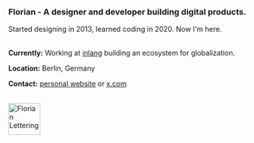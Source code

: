 <h3>Florian - A designer and developer building digital products.</h3>
Started designing in 2013, learned coding in 2020. Now I'm here.
<br /><br />

**Currently:** Working at [inlang](https://inlang.com/) building an ecosystem for globalization.

**Location:** Berlin, Germany

**Contact:** [personal website](https://floriankiem.com/) or [x.com](https://x.com/flornkm/)

<br />

<img src="https://github.com/flornkm/flornkm/assets/92092993/b5a49150-459d-4eb5-a1e6-a0e9850c02b0" alt="Florian Lettering" height="64" />
